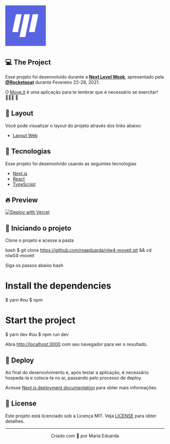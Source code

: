 <h1 aling="center">
<img alt="Move.it" title="Move.it" src=".github/icon.svg">
</h1>

## 💻 The Project

Esse projeto foi desenvolvido durante a **[Next Level Week](https://nextlevelweek.com/)**, apresentado pela **[@Rocketseat](https://github.com/Rocketseat)** durante Fevereiro 22-28, 2021. 

O [Move.it](https://vercel.com/maeduarda/moveit) é uma aplicação para te lembrar que é necessário se exercitar! 🏋🏻‍♀️ 💚


## 🔖 Layout

Você pode visualizar o layout do projeto através dos links abaixo:

- [Layout Web](https://www.figma.com/file/ge20pu3ofMOKoliUyKx1Nl/Move.it-1.0) 


## 🧪 Tecnologias 
 
Esse projeto foi desenvolvido usando as seguintes tecnologias


- [Next.js](https://nextjs.org/)
- [React](https://reactjs.org)
- [TypeScript](https://www.typescriptlang.org/)

## 🔥 Preview

[![Deploy with Vercel](https://vercel.com/button)](https://moveit-lake.vercel.app/)

## 🚀 Iniciando o projeto 

Clone o projeto e acesse a pasta

bash
$ git clone https://github.com/maeduarda/nlw4-moveit.git && cd nlw04-moveit


Siga os passos abaixo
bash
# Install the dependencies
$ yarn
#ou
$ npm

# Start the project
$ yarn dev
#ou
$ npm run dev

Abra [http://localhost:3000](http://localhost:3000) com seu navegador para ver o resultado.

## 🔧 Deploy

Ao final do desenvolvimento e, após testar a aplicação, é necessário hospeda-la e coloca-la no ar, passando pelo processo de deploy. 

Acesse [Next.js deployment documentation](https://nextjs.org/docs/deployment) para obter mais informações.


## 📝 License

Este projeto está licenciado sob a Licença MIT. Veja [LICENSE](LICENSE.md) para obter detalhes.

---
<p align="center">Criado com 💜 por Maria Eduarda</p>





